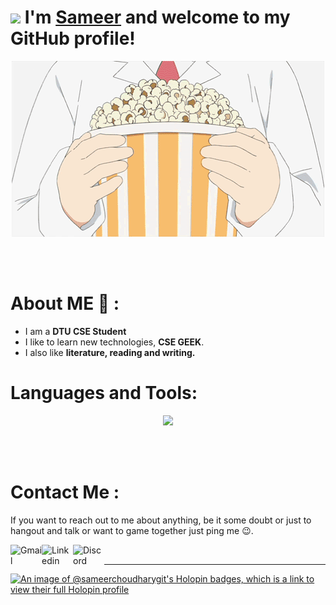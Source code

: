 # <img src="https://media.giphy.com/media/WUlplcMpOCEmTGBtBW/giphy.gif" width="30"> I'm [**Sameer**](https://github.com/Sameer-choudhary-git) and welcome to my GitHub profile! 


<div align="center">
<img  alt="GIF" align="center" src="https://github.com/Sameer-choudhary-git/Sameer-choudhary-git/blob/main/assets/15682.gif">
</div>

</br>
</br>
</br>


# About ME 💬 :
- I am a **DTU CSE Student** 
- I like to learn new technologies, **CSE GEEK**.
- I also like **literature, reading and writing.**

  
# **Languages and Tools:**  
<p align="center">
  <a href="https://skillicons.dev">
    <img src="https://skillicons.dev/icons?i=git,postgres,prisma,c,cpp,react,mongodb,nodejs,npm,express,postman,solidity,ts,vscode,tailwind,js,ipfs,kafka,github,html,css,nextjs,materialui,java" />
  </a>
</p>

</br>
</br>





# Contact Me :



If you want to reach out to me about anything, be it some doubt or just to hangout and talk or want to game together just ping me 😉.

<a href="mailto:sameer.officialwork@gmail.com">
 <img align="left" alt="Gmail" width="50" hight="50" src="https://skillicons.dev/icons?i=gmail" />
</a>
<a href="https://www.linkedin.com/in/sameer-choudhary-b81330280/">
  <img align="left" alt="Linkedin" width="50" hight="50" src="https://skillicons.dev/icons?i=linkedin" />
</a>
<a href="https://discord.com/users/1122057049585500180">
  <img align="left" alt="Discord" width="50" hight="50" src="https://skillicons.dev/icons?i=discord" />
</a>
</br>

*************
[![An image of @sameerchoudharygit's Holopin badges, which is a link to view their full Holopin profile](https://holopin.me/sameerchoudharygit)](https://holopin.io/@sameerchoudharygit)
